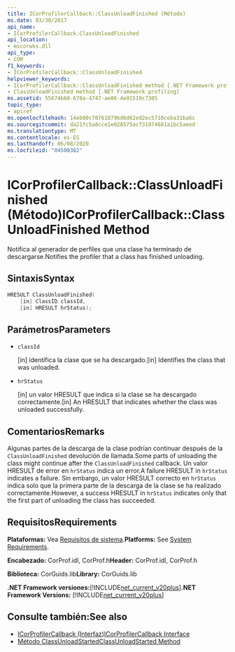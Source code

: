 ```yaml
---
title: ICorProfilerCallback::ClassUnloadFinished (Método)
ms.date: 03/30/2017
api_name:
- ICorProfilerCallback.ClassUnloadFinished
api_location:
- mscorwks.dll
api_type:
- COM
f1_keywords:
- ICorProfilerCallback::ClassUnloadFinished
helpviewer_keywords:
- ICorProfilerCallback::ClassUnloadFinished method [.NET Framework profiling]
- ClassUnloadFinished method [.NET Framework profiling]
ms.assetid: 55674b68-678a-4747-ae06-4e91519c7305
topic_type:
- apiref
ms.openlocfilehash: 14eb90c707618796d6d62ed2ec5710ceba31ba6c
ms.sourcegitcommit: da21fc5a8cce1e028575acf31974681a1bc5aeed
ms.translationtype: MT
ms.contentlocale: es-ES
ms.lasthandoff: 06/08/2020
ms.locfileid: "84500382"
---
```

# <a name="icorprofilercallbackclassunloadfinished-method"></a><span data-ttu-id="f15a5-102">ICorProfilerCallback::ClassUnloadFinished (Método)</span><span class="sxs-lookup"><span data-stu-id="f15a5-102">ICorProfilerCallback::ClassUnloadFinished Method</span></span>
<span data-ttu-id="f15a5-103">Notifica al generador de perfiles que una clase ha terminado de descargarse.</span><span class="sxs-lookup"><span data-stu-id="f15a5-103">Notifies the profiler that a class has finished unloading.</span></span>  
  
## <a name="syntax"></a><span data-ttu-id="f15a5-104">Sintaxis</span><span class="sxs-lookup"><span data-stu-id="f15a5-104">Syntax</span></span>  
  
```cpp  
HRESULT ClassUnloadFinished(  
    [in] ClassID classId,  
    [in] HRESULT hrStatus);  
```  
  
## <a name="parameters"></a><span data-ttu-id="f15a5-105">Parámetros</span><span class="sxs-lookup"><span data-stu-id="f15a5-105">Parameters</span></span>

- `classId`

  <span data-ttu-id="f15a5-106">\[in] identifica la clase que se ha descargado.</span><span class="sxs-lookup"><span data-stu-id="f15a5-106">\[in] Identifies the class that was unloaded.</span></span>

- `hrStatus`

  <span data-ttu-id="f15a5-107">\[in] un valor HRESULT que indica si la clase se ha descargado correctamente.</span><span class="sxs-lookup"><span data-stu-id="f15a5-107">\[in] An HRESULT that indicates whether the class was unloaded successfully.</span></span>
  
## <a name="remarks"></a><span data-ttu-id="f15a5-108">Comentarios</span><span class="sxs-lookup"><span data-stu-id="f15a5-108">Remarks</span></span>  
 <span data-ttu-id="f15a5-109">Algunas partes de la descarga de la clase podrían continuar después de la `ClassUnloadFinished` devolución de llamada.</span><span class="sxs-lookup"><span data-stu-id="f15a5-109">Some parts of unloading the class might continue after the `ClassUnloadFinished` callback.</span></span> <span data-ttu-id="f15a5-110">Un valor HRESULT de error en `hrStatus` indica un error.</span><span class="sxs-lookup"><span data-stu-id="f15a5-110">A failure HRESULT in `hrStatus` indicates a failure.</span></span> <span data-ttu-id="f15a5-111">Sin embargo, un valor HRESULT correcto en `hrStatus` indica solo que la primera parte de la descarga de la clase se ha realizado correctamente.</span><span class="sxs-lookup"><span data-stu-id="f15a5-111">However, a success HRESULT in `hrStatus` indicates only that the first part of unloading the class has succeeded.</span></span>  
  
## <a name="requirements"></a><span data-ttu-id="f15a5-112">Requisitos</span><span class="sxs-lookup"><span data-stu-id="f15a5-112">Requirements</span></span>  
 <span data-ttu-id="f15a5-113">**Plataformas:** Vea [Requisitos de sistema](../../get-started/system-requirements.md).</span><span class="sxs-lookup"><span data-stu-id="f15a5-113">**Platforms:** See [System Requirements](../../get-started/system-requirements.md).</span></span>  
  
 <span data-ttu-id="f15a5-114">**Encabezado:** CorProf.idl, CorProf.h</span><span class="sxs-lookup"><span data-stu-id="f15a5-114">**Header:** CorProf.idl, CorProf.h</span></span>  
  
 <span data-ttu-id="f15a5-115">**Biblioteca:** CorGuids.lib</span><span class="sxs-lookup"><span data-stu-id="f15a5-115">**Library:** CorGuids.lib</span></span>  
  
 <span data-ttu-id="f15a5-116">**.NET Framework versiones:**[!INCLUDE[net_current_v20plus](../../../../includes/net-current-v20plus-md.md)]</span><span class="sxs-lookup"><span data-stu-id="f15a5-116">**.NET Framework Versions:** [!INCLUDE[net_current_v20plus](../../../../includes/net-current-v20plus-md.md)]</span></span>  
  
## <a name="see-also"></a><span data-ttu-id="f15a5-117">Consulte también:</span><span class="sxs-lookup"><span data-stu-id="f15a5-117">See also</span></span>

- [<span data-ttu-id="f15a5-118">ICorProfilerCallback (Interfaz)</span><span class="sxs-lookup"><span data-stu-id="f15a5-118">ICorProfilerCallback Interface</span></span>](icorprofilercallback-interface.md)
- [<span data-ttu-id="f15a5-119">Método ClassUnloadStarted</span><span class="sxs-lookup"><span data-stu-id="f15a5-119">ClassUnloadStarted Method</span></span>](icorprofilercallback-classunloadstarted-method.md)
